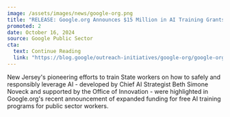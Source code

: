 ```yaml
---
image: /assets/images/news/google-org.png
title: "RELEASE: Google.org Announces $15 Million in AI Training Grants for the Government Workforce"
promoted: 2 
date: October 16, 2024
source: Google Public Sector
cta:
  text: Continue Reading
  link: "https://blog.google/outreach-initiatives/google-org/google-org-public-sector-ai-funding/"
---
```


New Jersey's pioneering efforts to train State workers on how to safely and responsibly leverage AI - developed by Chief AI Strategist Beth Simone Noveck and supported by the Office of Innovation - were highlighted in Google.org's recent announcement of expanded funding for free AI training programs for public sector workers. 
